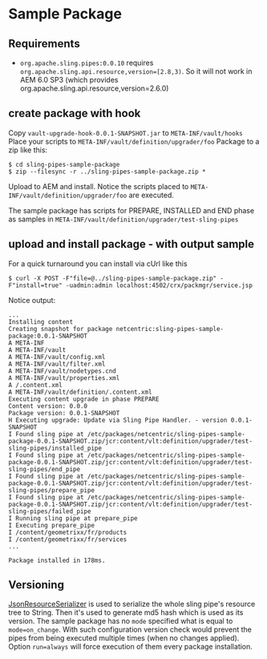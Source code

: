 # Sample Package

## Requirements

- `org.apache.sling.pipes:0.0.10` requires `org.apache.sling.api.resource,version=[2.8,3)`. So it will not work in AEM 6.0 SP3 (which provides org.apache.sling.api.resource,version=2.6.0) 

## create package with hook

Copy `vault-upgrade-hook-0.0.1-SNAPSHOT.jar` to `META-INF/vault/hooks`
Place your scripts to `META-INF/vault/definition/upgrader/foo`
Package to a zip like this:
    
    $ cd sling-pipes-sample-package
    $ zip --filesync -r ../sling-pipes-sample-package.zip *

Upload to AEM and install. Notice the scripts placed to `META-INF/vault/definition/upgrader/foo` are executed.

The sample package has scripts for PREPARE, INSTALLED and END phase as samples in `META-INF/vault/definition/upgrader/test-sling-pipes`

## upload and install package - with output sample

For a quick turnaround you can install via cUrl like this

    $ curl -X POST -F"file=@../sling-pipes-sample-package.zip" -F"install=true" -uadmin:admin localhost:4502/crx/packmgr/service.jsp

Notice output:

    ...
    Installing content
    Creating snapshot for package netcentric:sling-pipes-sample-package:0.0.1-SNAPSHOT 
    A META-INF
    A META-INF/vault
    A META-INF/vault/config.xml
    A META-INF/vault/filter.xml
    A META-INF/vault/nodetypes.cnd
    A META-INF/vault/properties.xml
    A /.content.xml
    A META-INF/vault/definition/.content.xml
    Executing content upgrade in phase PREPARE 
    Content version: 0.0.0 
    Package version: 0.0.1-SNAPSHOT 
    H Executing upgrade: Update via Sling Pipe Handler. - version 0.0.1-SNAPSHOT
    I Found sling pipe at /etc/packages/netcentric/sling-pipes-sample-package-0.0.1-SNAPSHOT.zip/jcr:content/vlt:definition/upgrader/test-sling-pipes/installed_pipe
    I Found sling pipe at /etc/packages/netcentric/sling-pipes-sample-package-0.0.1-SNAPSHOT.zip/jcr:content/vlt:definition/upgrader/test-sling-pipes/end_pipe
    I Found sling pipe at /etc/packages/netcentric/sling-pipes-sample-package-0.0.1-SNAPSHOT.zip/jcr:content/vlt:definition/upgrader/test-sling-pipes/prepare_pipe
    I Found sling pipe at /etc/packages/netcentric/sling-pipes-sample-package-0.0.1-SNAPSHOT.zip/jcr:content/vlt:definition/upgrader/test-sling-pipes/failed_pipe
    I Running sling pipe at prepare_pipe
    I Executing prepare_pipe
    I /content/geometrixx/fr/products
    I /content/geometrixx/fr/services
    ...
    
    Package installed in 178ms.

## Versioning

[JsonResourceSerializer](https://github.com/Netcentric/vault-upgrade-hook/blob/develop/vault-upgrade-hook/src/main/java/biz/netcentric/vlt/upgrade/util/JsonResourceSerializer.java) is used to serialize the whole sling pipe's resource tree to String. Then it's used to generate md5 hash which is used as its version. 
The sample package has no `mode` specified what is equal to `mode=on_change`. With such configuration version check would prevent the pipes from being executed multiple times (when no changes applied). Option `run=always` will force execution of them every package installation.